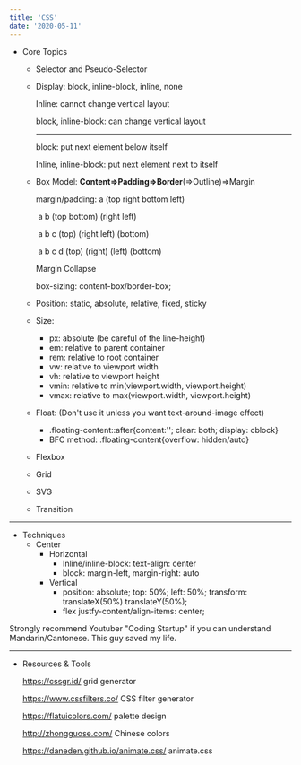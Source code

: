 ```yaml
---
title: 'CSS'
date: '2020-05-11'
---
```


- Core Topics

  - Selector and Pseudo-Selector

  - Display: block, inline-block, inline, none

    Inline: cannot change vertical layout

    block, inline-block: can change vertical layout

    ---

    block: put next element below itself

    Inline, inline-block: put next element next to itself

  - Box Model: **Content=>Padding=>Border**(=>Outline)=>Margin

    margin/padding: a (top right bottom left)

    ​                               a b (top bottom) (right left)

    ​                               a b c (top) (right left) (bottom)

    ​                               a b c d (top) (right) (left) (bottom)

    Margin Collapse

    box-sizing: content-box/border-box;

  - Position: static, absolute, relative, fixed, sticky

  - Size: 

    - px: absolute (be careful of the line-height)
    - em: relative to parent container
    - rem: relative to root container
    - vw: relative to viewport width
    - vh: relative to viewport height
    - vmin: relative to min(viewport.width, viewport.height)
    - vmax: relative to max(viewport.width, viewport.height)

  - Float: (Don't use it unless you want text-around-image effect)

    - .floating-content::after{content:''; clear: both; display: cblock}
    - BFC method: .floating-content{overflow: hidden/auto}

  - Flexbox

  - Grid

  - SVG

  - Transition

---

* Techniques
  * Center
    - Horizontal
      - Inline/inline-block: text-align: center
      - block: margin-left, margin-right: auto
    - Vertical
      - position: absolute; top: 50%; left: 50%; transform: translateX(50%) translateY(50%);
      - flex justfy-content/align-items: center;



Strongly recommend Youtuber "Coding Startup"  if you can understand Mandarin/Cantonese. This guy saved my life.



***

* Resources & Tools

  https://cssgr.id/ grid generator

  https://www.cssfilters.co/ CSS filter generator

  https://flatuicolors.com/ palette design

  http://zhongguose.com/ Chinese colors

  https://daneden.github.io/animate.css/ animate.css